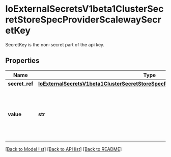 # IoExternalSecretsV1beta1ClusterSecretStoreSpecProviderScalewaySecretKey

SecretKey is the non-secret part of the api key.
## Properties
Name | Type | Description | Notes
------------ | ------------- | ------------- | -------------
**secret_ref** | [**IoExternalSecretsV1beta1ClusterSecretStoreSpecProviderScalewayAccessKeySecretRef**](IoExternalSecretsV1beta1ClusterSecretStoreSpecProviderScalewayAccessKeySecretRef.md) |  | [optional] 
**value** | **str** | Value can be specified directly to set a value without using a secret. | [optional] 

[[Back to Model list]](../README.md#documentation-for-models) [[Back to API list]](../README.md#documentation-for-api-endpoints) [[Back to README]](../README.md)


